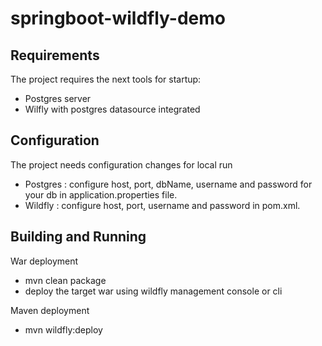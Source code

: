 # springboot-wildfly-demo

## Requirements
The project requires the next tools for startup:

- Postgres server
- Wilfly with postgres datasource integrated

## Configuration
The project needs configuration changes for local run

- Postgres : configure host, port, dbName, username and password for your db in application.properties file.
- Wildfly : configure host, port, username and password in pom.xml.

## Building and Running

War deployment
- mvn clean package
- deploy the target war using wildfly management console or cli

Maven deployment
- mvn wildfly:deploy